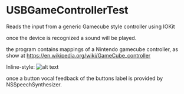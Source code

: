 # USBGameControllerTest
Reads the input from a  generic Gamecube style controller using IOKit

once the device is recognized a sound will be played.

the program contains mappings of a Nintendo gamecube controller, as show at https://en.wikipedia.org/wiki/GameCube_controller

Inline-style: 
![alt text](https://upload.wikimedia.org/wikipedia/commons/thumb/3/32/GCController_Layout.svg/900px-GCController_Layout.svg.png "Game")

once a button vocal feedback  of the buttons label is provided by NSSpeechSynthesizer.


